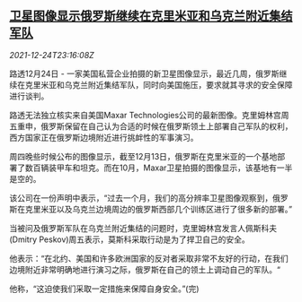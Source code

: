 <!--1640388662000-->
[卫星图像显示俄罗斯继续在克里米亚和乌克兰附近集结军队](https://cn.reuters.com/article/russia-troops-ukraine-crimea-1225-idCNKBS2J312J)
------

<div><i>2021-12-24T23:16:08Z</i></div><p>路透12月24日 - 一家美国私营企业拍摄的新卫星图像显示，最近几周，俄罗斯继续在克里米亚和乌克兰附近集结军队，同时向美国施压，要求就其寻求的安全保障进行谈判。</p><p>路透无法独立核实来自美国Maxar Technologies公司的最新图像。克里姆林宫周五重申，俄罗斯保留在自己认为合适的时候在俄罗斯领土上部署自己军队的权利，西方国家正在俄罗斯边境附近进行挑衅性的军事演习。</p><p>周四晚些时候公布的图像显示，截至12月13日，俄罗斯在克里米亚的一个基地部署了数百辆装甲车和坦克。而在10月，Maxar卫星拍摄的图像显示，该基地有一半是空的。</p><p>该公司在一份声明中表示，“过去一个月，我们的高分辨率卫星图像观察到，俄罗斯在克里米亚以及乌克兰边境周边的俄罗斯西部几个训练区进行了很多新的部署。”</p><p>当被问及俄罗斯军队在乌克兰附近集结的问题时，克里姆林宫发言人佩斯科夫(Dmitry Peskov)周五表示，莫斯科采取行动是为了捍卫自己的安全。</p><p>他表示：“在北约、美国和许多欧洲国家的反对者采取非常不友好的行动，在我们边境附近非常明确地进行演习之际，俄罗斯在自己的领土上调动自己的军队。“</p><p>他称，“这迫使我们采取一定措施来保障自身安全。”(完)</p>
